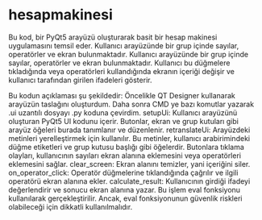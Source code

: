 # hesapmakinesi
Bu kod, bir PyQt5 arayüzü oluşturarak basit bir hesap makinesi uygulamasını temsil eder. Kullanıcı arayüzünde bir grup içinde sayılar, operatörler ve ekran bulunmaktadır. Kullanıcı arayüzünde bir grup içinde sayılar, operatörler ve ekran bulunmaktadır. Kullanıcı bu düğmelere tıkladığında veya operatörleri kullandığında ekranın içeriği değişir ve kullanıcı tarafından girilen ifadeleri gösterir.

Bu kodun açıklaması şu şekildedir:
Öncelikle QT Designer kullanarak arayüzün taslağını oluşturdum. Daha sonra CMD ye bazı komutlar yazarak .ui uzantılı dosyayı .py koduna çevirdim. 
setupUi: Kullanıcı arayüzünü oluşturan PyQt5 UI kodunu içerir. Butonlar, ekran ve grup kutuları gibi arayüz öğeleri burada tanımlanır ve düzenlenir.
retranslateUi: Arayüzdeki metinleri yerelleştirmek için kullanılır. Bu metinler, kullanıcı arabirimindeki düğme etiketleri ve grup kutusu başlığı gibi öğelerdir.
Butonlara tıklama olayları, kullanıcının sayıları ekran alanına eklemesini veya operatörleri eklemesini sağlar.
clear_screen: Ekran alanını temizler, yani içeriğini siler.
on_operator_click: Operatör düğmelerine tıklandığında çağrılır ve ilgili operatörü ekran alanına ekler.
calculate_result: Kullanıcının girdiği ifadeyi değerlendirir ve sonucu ekran alanına yazar. Bu işlem eval fonksiyonu kullanılarak gerçekleştirilir. Ancak, eval fonksiyonunun güvenlik riskleri olabileceği için dikkatli kullanılmalıdır.








